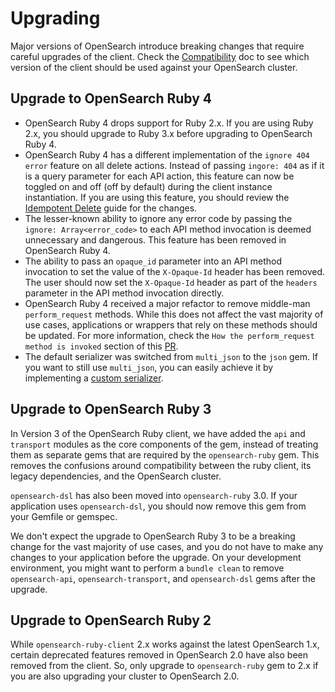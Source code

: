 # Upgrading
Major versions of OpenSearch introduce breaking changes that require careful upgrades of the client. Check the [Compatibility](COMPATIBILITY.md) doc to see which version of the client should be used against your OpenSearch cluster.

## Upgrade to OpenSearch Ruby 4
- OpenSearch Ruby 4 drops support for Ruby 2.x. If you are using Ruby 2.x, you should upgrade to Ruby 3.x before upgrading to OpenSearch Ruby 4.
- OpenSearch Ruby 4 has a different implementation of the `ignore 404 error` feature on all delete actions. Instead of passing `ingore: 404` as if it is a query parameter for each API action, this feature can now be toggled on and off (off by default) during the client instance instantiation. If you are using this feature, you should review the [Idempotent Delete](./guides/idempotent_delete.md) guide for the changes.
- The lesser-known ability to ignore any error code by passing the `ignore: Array<error_code>` to each API method invocation is deemed unnecessary and dangerous. This feature has been removed in OpenSearch Ruby 4.
- The ability to pass an `opaque_id` parameter into an API method invocation to set the value of the `X-Opaque-Id` header has been removed. The user should now set the `X-Opaque-Id` header as part of the `headers` parameter in the API method invocation directly.
- OpenSearch Ruby 4 received a major refactor to remove middle-man `perform_request` methods. While this does not affect the vast majority of use cases, applications or wrappers that rely on these methods should be updated. For more information, check the `How the perform_request method is invoked` section of this [PR](https://github.com/opensearch-project/opensearch-ruby/pull/261).
- The default serializer was switched from `multi_json` to the `json` gem. If you want to still use `multi_json`, you can easily achieve it by implementing a [custom serializer](guides/transport_options.md#serializer-implementations).
## Upgrade to OpenSearch Ruby 3
In Version 3 of the OpenSearch Ruby client, we have added the `api` and `transport` modules as the core components of the gem, instead of treating them as separate gems that are required by the `opensearch-ruby` gem. This removes the confusions around compatibility between the ruby client, its legacy dependencies, and the OpenSearch cluster.

`opensearch-dsl` has also been moved into `opensearch-ruby` 3.0. If your application uses `opensearch-dsl`, you should now remove this gem from your Gemfile or gemspec.

We don't expect the upgrade to OpenSearch Ruby 3 to be a breaking change for the vast majority of use cases, and you do not have to make any changes to your application before the upgrade. On your development environment, you might want to perform a `bundle clean` to remove `opensearch-api`, `opensearch-transport`, and `opensearch-dsl` gems after the upgrade.

## Upgrade to OpenSearch Ruby 2
While `opensearch-ruby-client` 2.x works against the latest OpenSearch 1.x, certain deprecated features removed in OpenSearch 2.0 have also been removed from the client. So, only upgrade to `opensearch-ruby` gem to 2.x if you are also upgrading your cluster to OpenSearch 2.0.